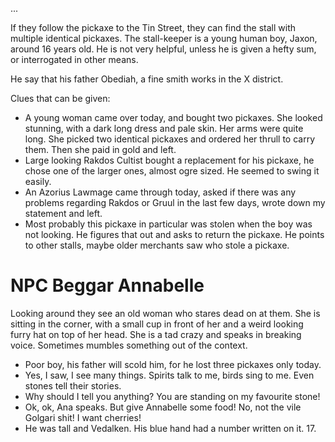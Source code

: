 ...

If they follow the pickaxe to the Tin Street, they can find the stall with
multiple identical pickaxes. The stall-keeper is a young human boy, Jaxon, around
16 years old. He is not very helpful, unless he is given a hefty sum, or
interrogated in other means.

He say that his father Obediah, a fine smith works in the X district.

Clues that can be given:

- A young woman came over today, and bought two pickaxes. She looked stunning,
    with a dark long dress and pale skin. Her arms were quite long. She picked two
    identical pickaxes and ordered her thrull to carry them. Then she paid in gold
    and left.
- Large looking Rakdos Cultist bought a replacement for his pickaxe, he chose
    one of the larger ones, almost ogre sized. He seemed to swing it easily.
- An Azorius Lawmage came through today, asked if there was any problems regarding
    Rakdos or Gruul in the last few days, wrote down my statement and left.
- Most probably this pickaxe in particular was stolen when the boy was not looking.
    He figures that out and asks to return the pickaxe. He points to other stalls,
    maybe older merchants saw who stole a pickaxe.

# NPC Beggar Annabelle

Looking around they see an old woman who stares dead on at them. She is sitting
in the corner, with a small cup in front of her and a weird looking furry hat on
top of her head. She is a tad crazy and speaks in breaking voice. Sometimes
mumbles something out of the context.

- Poor boy, his father will scold him, for he lost three pickaxes only today.
- Yes, I saw, I see many things. Spirits talk to me, birds sing to me. Even stones
    tell their stories.
- Why should I tell you anything? You are standing on my favourite stone!
- Ok, ok, Ana speaks. But give Annabelle some food! No, not the vile Golgari shit!
    I want cherries!
- He was tall and Vedalken. His blue hand had a number written on it. 17.

